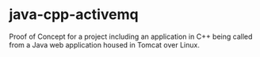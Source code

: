 # java-cpp-activemq
Proof of Concept for a project including an application in C++ being called from a Java web application housed in Tomcat over Linux.
